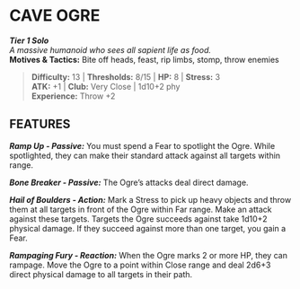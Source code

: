 # CAVE OGRE

***Tier 1 Solo***  
*A massive humanoid who sees all sapient life as food.*  
**Motives & Tactics:** Bite off heads, feast, rip limbs, stomp, throw enemies

> **Difficulty:** 13 | **Thresholds:** 8/15 | **HP:** 8 | **Stress:** 3  
> **ATK:** +1 | **Club:** Very Close | 1d10+2 phy  
> **Experience:** Throw +2

## FEATURES

***Ramp Up - Passive:*** You must spend a Fear to spotlight the Ogre. While spotlighted, they can make their standard attack against all targets within range.

***Bone Breaker - Passive:*** The Ogre’s attacks deal direct damage.

***Hail of Boulders - Action:*** Mark a Stress to pick up heavy objects and throw them at all targets in front of the Ogre within Far range. Make an attack against these targets. Targets the Ogre succeeds against take 1d10+2 physical damage. If they succeed against more than one target, you gain a Fear.

***Rampaging Fury - Reaction:*** When the Ogre marks 2 or more HP, they can rampage. Move the Ogre to a point within Close range and deal 2d6+3 direct physical damage to all targets in their path.
